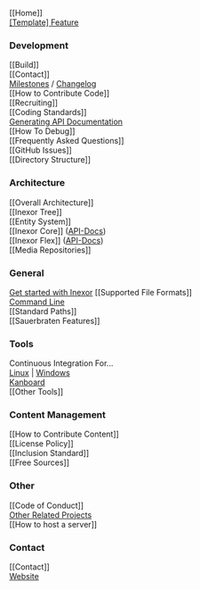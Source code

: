 [[Home]]  
[[Template] Feature](Template-Feature)  

### Development

[[Build]]  
[[Contact]]  
[Milestones](https://github.com/inexor-game/code/milestones) / [Changelog](https://github.com/inexor-game/code/blob/master/changelog.md)  
[[How to Contribute Code]]  
[[Recruiting]]  
[[Coding Standards]]  
[Generating API Documentation](Documentation)  
[[How To Debug]]    
[[Frequently Asked Questions]]  
[[GitHub Issues]]  
[[Directory Structure]]


### Architecture

[[Overall Architecture]]  
[[Inexor Tree]]  
[[Entity System]]  
[[Inexor Core]] ([API-Docs](https://docs.inexor.org/core/index.html))  
[[Inexor Flex]] ([API-Docs](https://docs.inexor.org/flex/index.html))  
[[Media Repositories]]

### General

[Get started with Inexor](https://github.com/inexor-game/code/wiki/Get-started-with-the-new-Inexor)
[[Supported File Formats]]  
[Command Line](Command-Line-Options-And-Commands)  
[[Standard Paths]]  
[[Sauerbraten Features]]  

### Tools

Continuous Integration For...  
[Linux](https://travis-ci.org/inexor-game/code) | [Windows](https://ci.appveyor.com/project/inexor-game/code)  
[Kanboard](https://waffle.io/inexor-game/code)   
[[Other Tools]]  

### Content Management
[[How to Contribute Content]]  
[[License Policy]]  
[[Inclusion Standard]]  
[[Free Sources]]  

### Other
[[Code of Conduct]]  
[Other Related Projects](Other-Projects)  
[[How to host a server]]  
 

### Contact
[[Contact]]  
[Website](https://inexor.org)  
